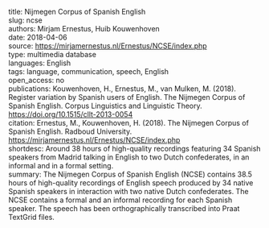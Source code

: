 title: Nijmegen Corpus of Spanish English  
slug: ncse  
authors: Mirjam Ernestus, Huib Kouwenhoven  
date: 2018-04-06  
source: https://mirjamernestus.nl/Ernestus/NCSE/index.php  
type: multimedia database  
languages: English  
tags: language, communication, speech, English  
open_access: no  
publications: Kouwenhoven, H., Ernestus, M., van Mulken, M. (2018). Register variation by Spanish users of English. The Nijmegen Corpus of Spanish English. Corpus Linguistics and Linguistic Theory. https://doi.org/10.1515/cllt-2013-0054  
citation: Ernestus, M., Kouwenhoven, H. (2018). The Nijmegen Corpus of Spanish English. Radboud University. https://mirjamernestus.nl/Ernestus/NCSE/index.php  
shortdesc: Around 38 hours of high-quality recordings featuring 34 Spanish speakers from Madrid talking in English to two Dutch confederates, in an informal and in a formal setting.  
summary: The Nijmegen Corpus of Spanish English (NCSE) contains 38.5 hours of high-quality recordings of English speech produced by 34 native Spanish speakers in interaction with two native Dutch confederates. The NCSE contains a formal and an informal recording for each Spanish speaker. The speech has been orthographically transcribed into Praat TextGrid files.  
